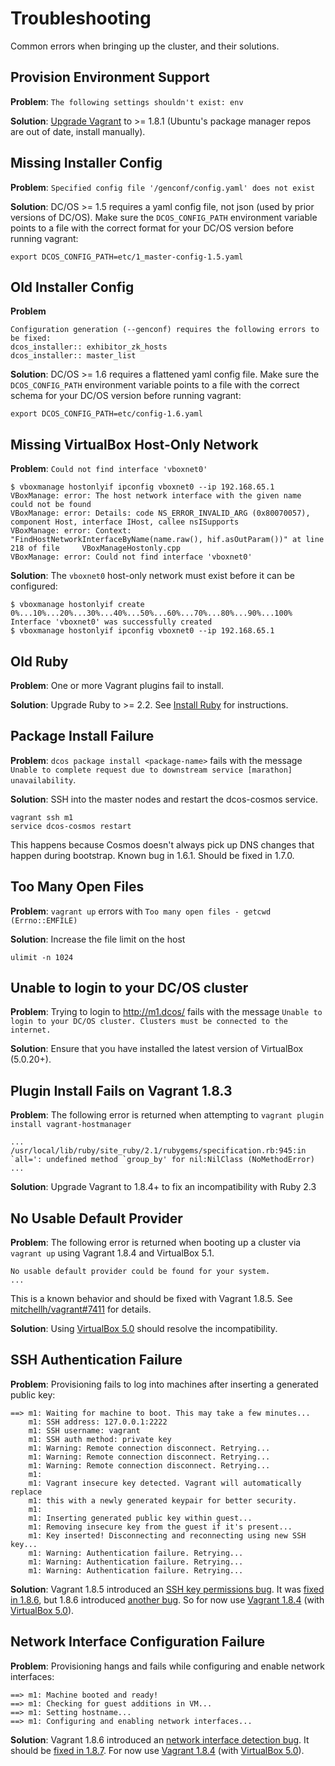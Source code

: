 # Troubleshooting

Common errors when bringing up the cluster, and their solutions.


## Provision Environment Support

**Problem**: `The following settings shouldn't exist: env`

**Solution**: [Upgrade Vagrant](https://www.vagrantup.com/downloads.html) to >= 1.8.1 (Ubuntu's package manager repos are out of date, install manually).


## Missing Installer Config

**Problem**: `Specified config file '/genconf/config.yaml' does not exist`

**Solution**: DC/OS >= 1.5 requires a yaml config file, not json (used by prior versions of DC/OS). Make sure the `DCOS_CONFIG_PATH` environment variable points to a file with the correct format for your DC/OS version before running vagrant:

```
export DCOS_CONFIG_PATH=etc/1_master-config-1.5.yaml
```


## Old Installer Config

**Problem**

```
Configuration generation (--genconf) requires the following errors to be fixed:
dcos_installer:: exhibitor_zk_hosts
dcos_installer:: master_list
```

**Solution**: DC/OS >= 1.6 requires a flattened yaml config file. Make sure the `DCOS_CONFIG_PATH` environment variable points to a file with the correct schema for your DC/OS version before running vagrant:

```
export DCOS_CONFIG_PATH=etc/config-1.6.yaml
```


## Missing VirtualBox Host-Only Network

**Problem**: `Could not find interface 'vboxnet0'`

```
$ vboxmanage hostonlyif ipconfig vboxnet0 --ip 192.168.65.1
VBoxManage: error: The host network interface with the given name could not be found
VBoxManage: error: Details: code NS_ERROR_INVALID_ARG (0x80070057), component Host, interface IHost, callee nsISupports
VBoxManage: error: Context: "FindHostNetworkInterfaceByName(name.raw(), hif.asOutParam())" at line 218 of file     VBoxManageHostonly.cpp
VBoxManage: error: Could not find interface 'vboxnet0'
```

**Solution**: The `vboxnet0` host-only network must exist before it can be configured:

```
$ vboxmanage hostonlyif create
0%...10%...20%...30%...40%...50%...60%...70%...80%...90%...100%
Interface 'vboxnet0' was successfully created
$ vboxmanage hostonlyif ipconfig vboxnet0 --ip 192.168.65.1
```


## Old Ruby

**Problem**: One or more Vagrant plugins fail to install.

**Solution**: Upgrade Ruby to >= 2.2. See [Install Ruby](/docs/install-ruby.md) for instructions.


## Package Install Failure

**Problem**: `dcos package install <package-name>` fails with the message `Unable to complete request due to downstream service [marathon] unavailability`.

**Solution**: SSH into the master nodes and restart the dcos-cosmos service.

```
vagrant ssh m1
service dcos-cosmos restart
```

This happens because Cosmos doesn't always pick up DNS changes that happen during bootstrap. Known bug in 1.6.1. Should be fixed in 1.7.0.

## Too Many Open Files

**Problem**: `vagrant up` errors with `Too many open files - getcwd (Errno::EMFILE)`

**Solution**: Increase the file limit on the host

```
ulimit -n 1024
```

## Unable to login to your DC/OS cluster

**Problem**: Trying to login to http://m1.dcos/ fails with the message `Unable to login to your DC/OS cluster. Clusters must be connected to the internet.`

**Solution**: Ensure that you have installed the latest version of VirtualBox (5.0.20+).

## Plugin Install Fails on Vagrant 1.8.3

**Problem**: The following error is returned when attempting to `vagrant plugin install vagrant-hostmanager`

```
...
/usr/local/lib/ruby/site_ruby/2.1/rubygems/specification.rb:945:in `all=': undefined method `group_by' for nil:NilClass (NoMethodError)
...
```

**Solution**: Upgrade Vagrant to 1.8.4+ to fix an incompatibility with Ruby 2.3

## No Usable Default Provider

**Problem**: The following error is returned when booting up a cluster via `vagrant up` using Vagrant
1.8.4 and VirtualBox 5.1.

```
No usable default provider could be found for your system.
...
```
This is a known behavior and should be fixed with Vagrant 1.8.5. See [mitchellh/vagrant#7411](https://github.com/mitchellh/vagrant/issues/7411) for details.

**Solution**: Using [VirtualBox 5.0](https://www.virtualbox.org/wiki/Download_Old_Builds_5_0) should resolve the incompatibility.

## SSH Authentication Failure

**Problem**: Provisioning fails to log into machines after inserting a generated public key:

```
==> m1: Waiting for machine to boot. This may take a few minutes...
    m1: SSH address: 127.0.0.1:2222
    m1: SSH username: vagrant
    m1: SSH auth method: private key
    m1: Warning: Remote connection disconnect. Retrying...
    m1: Warning: Remote connection disconnect. Retrying...
    m1: Warning: Remote connection disconnect. Retrying...
    m1:
    m1: Vagrant insecure key detected. Vagrant will automatically replace
    m1: this with a newly generated keypair for better security.
    m1:
    m1: Inserting generated public key within guest...
    m1: Removing insecure key from the guest if it's present...
    m1: Key inserted! Disconnecting and reconnecting using new SSH key...
    m1: Warning: Authentication failure. Retrying...
    m1: Warning: Authentication failure. Retrying...
    m1: Warning: Authentication failure. Retrying...
```

**Solution**: Vagrant 1.8.5 introduced an [SSH key permissions bug](https://github.com/mitchellh/vagrant/issues/7610). It was [fixed in 1.8.6](https://github.com/mitchellh/vagrant/pull/7611), but 1.8.6 introduced [another bug](#network-interface-configuration-failure). So for now use [Vagrant 1.8.4](https://releases.hashicorp.com/vagrant/1.8.4/) (with [VirtualBox 5.0](https://www.virtualbox.org/wiki/Download_Old_Builds_5_0)).

## Network Interface Configuration Failure

**Problem**: Provisioning hangs and fails while configuring and enable network interfaces:

```
==> m1: Machine booted and ready!
==> m1: Checking for guest additions in VM...
==> m1: Setting hostname...
==> m1: Configuring and enabling network interfaces...
```

**Solution**: Vagrant 1.8.6 introduced an [network interface detection bug](https://github.com/mitchellh/vagrant/issues/7876). It should be [fixed in 1.8.7](https://github.com/mitchellh/vagrant/pull/7866). For now use [Vagrant 1.8.4](https://releases.hashicorp.com/vagrant/1.8.4/) (with [VirtualBox 5.0](https://www.virtualbox.org/wiki/Download_Old_Builds_5_0)).
